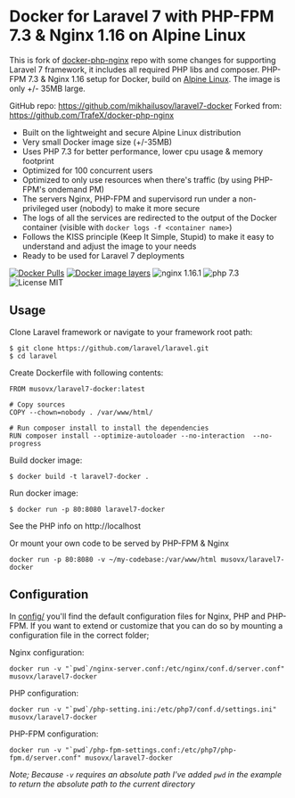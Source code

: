 # Docker for Laravel 7 with PHP-FPM 7.3 & Nginx 1.16 on Alpine Linux
This is fork of [docker-php-nginx](https://github.com/TrafeX/docker-php-nginx) repo
with some changes for supporting Laravel 7 framework, it includes all required PHP libs and composer.
PHP-FPM 7.3 & Nginx 1.16 setup for Docker, build on [Alpine Linux](http://www.alpinelinux.org).
The image is only +/- 35MB large.

GitHub repo: https://github.com/mikhailusov/laravel7-docker
Forked from: https://github.com/TrafeX/docker-php-nginx

* Built on the lightweight and secure Alpine Linux distribution
* Very small Docker image size (+/-35MB)
* Uses PHP 7.3 for better performance, lower cpu usage & memory footprint
* Optimized for 100 concurrent users
* Optimized to only use resources when there's traffic (by using PHP-FPM's ondemand PM)
* The servers Nginx, PHP-FPM and supervisord run under a non-privileged user (nobody) to make it more secure
* The logs of all the services are redirected to the output of the Docker container (visible with `docker logs -f <container name>`)
* Follows the KISS principle (Keep It Simple, Stupid) to make it easy to understand and adjust the image to your needs
* Ready to be used for Laravel 7 deployments


[![Docker Pulls](https://img.shields.io/docker/pulls/musovx/laravel7-docker.svg)](https://hub.docker.com/r/musovx/laravel7-docker)
[![Docker image layers](https://images.microbadger.com/badges/image/musovx/laravel7-docker.svg)](https://microbadger.com/images/musovx/laravel7-docker.svg)
![nginx 1.16.1](https://img.shields.io/badge/nginx-1.16-brightgreen.svg)
![php 7.3](https://img.shields.io/badge/php-7.3-brightgreen.svg)
![License MIT](https://img.shields.io/badge/license-MIT-blue.svg)

## Usage

Clone Laravel framework or navigate to your framework root path:

    $ git clone https://github.com/laravel/laravel.git
    $ cd laravel

Create Dockerfile with following contents:

```
FROM musovx/laravel7-docker:latest

# Copy sources
COPY --chown=nobody . /var/www/html/

# Run composer install to install the dependencies
RUN composer install --optimize-autoloader --no-interaction  --no-progress

```

Build docker image:

    $ docker build -t laravel7-docker .

Run docker image:    

    $ docker run -p 80:8080 laravel7-docker

See the PHP info on http://localhost

Or mount your own code to be served by PHP-FPM & Nginx

    docker run -p 80:8080 -v ~/my-codebase:/var/www/html musovx/laravel7-docker

## Configuration
In [config/](config/) you'll find the default configuration files for Nginx, PHP and PHP-FPM.
If you want to extend or customize that you can do so by mounting a configuration file in the correct folder;

Nginx configuration:

    docker run -v "`pwd`/nginx-server.conf:/etc/nginx/conf.d/server.conf" musovx/laravel7-docker

PHP configuration:

    docker run -v "`pwd`/php-setting.ini:/etc/php7/conf.d/settings.ini" musovx/laravel7-docker

PHP-FPM configuration:

    docker run -v "`pwd`/php-fpm-settings.conf:/etc/php7/php-fpm.d/server.conf" musovx/laravel7-docker

_Note; Because `-v` requires an absolute path I've added `pwd` in the example to return the absolute path to the current directory_
